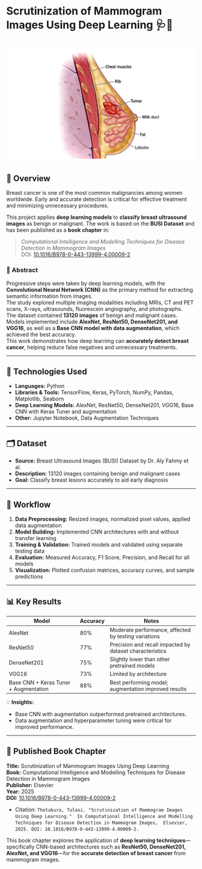 # Scrutinization of Mammogram Images Using Deep Learning 🩺🤖

<p align="center">
  <img src="./visuals/Banner.png" alt="Breast Cancer DL" width="600"/>
</p>

## 📄 Overview
Breast cancer is one of the most common malignancies among women worldwide. Early and accurate detection is critical for effective treatment and minimizing unnecessary procedures.  

This project applies **deep learning models** to **classify breast ultrasound images** as benign or malignant. The work is based on the **BUSI Dataset** and has been published as a **book chapter** in:

> *Computational Intelligence and Modelling Techniques for Disease Detection in Mammogram Images*  
> DOI: [10.1016/B978-0-443-13999-4.00009-2](https://doi.org/10.1016/B978-0-443-13999-4.00009-2)

### 📖 Abstract
Progressive steps were taken by deep learning models, with the **Convolutional Neural Network (CNN)** as the primary method for extracting semantic information from images.  
The study explored multiple imaging modalities including MRIs, CT and PET scans, X-rays, ultrasounds, fluorescein angiography, and photographs.  
The dataset contained **13120 images** of benign and malignant cases. Models implemented include **AlexNet, ResNet50, DenseNet201, and VGG16**, as well as a **Base CNN model with data augmentation**, which achieved the best accuracy.  
This work demonstrates how deep learning can **accurately detect breast cancer**, helping reduce false negatives and unnecessary treatments.

---

## 🧰 Technologies Used
- **Languages:** Python  
- **Libraries & Tools:** TensorFlow, Keras, PyTorch, NumPy, Pandas, Matplotlib, Seaborn  
- **Deep Learning Models:** AlexNet, ResNet50, DenseNet201, VGG16, Base CNN with Keras Tuner and augmentation  
- **Other:** Jupyter Notebook, Data Augmentation Techniques

---

## 🗂️ Dataset
- **Source:** Breast Ultrasound Images (BUSI) Dataset by Dr. Aly Fahmy et al.  
- **Description:** 13120 images containing benign and malignant cases  
- **Goal:** Classify breast lesions accurately to aid early diagnosis  

---

## 🚀 Workflow
1. **Data Preprocessing:** Resized images, normalized pixel values, applied data augmentation  
2. **Model Building:** Implemented CNN architectures with and without transfer learning  
3. **Training & Validation:** Trained models and validated using separate testing data  
4. **Evaluation:** Measured Accuracy, F1 Score, Precision, and Recall for all models  
5. **Visualization:** Plotted confusion matrices, accuracy curves, and sample predictions

---

## 📊 Key Results
| Model                                   | Accuracy | Notes |
|----------------------------------------|---------|-------|
| AlexNet                                 | 80%     | Moderate performance, affected by testing variations |
| ResNet50                                | 77%     | Precision and recall impacted by dataset characteristics |
| DenseNet201                              | 75%     | Slightly lower than other pretrained models |
| VGG16                                   | 73%     | Limited by architecture |
| Base CNN + Keras Tuner + Augmentation   | 88%     | Best performing model; augmentation improved results |

💡 **Insights:**  
- Base CNN with augmentation outperformed pretrained architectures.  
- Data augmentation and hyperparameter tuning were critical for improved performance.

---

## 🔗 Published Book Chapter
**Title:** Scrutinization of Mammogram Images Using Deep Learning  
**Book:** Computational Intelligence and Modelling Techniques for Disease Detection in Mammogram Images  
**Publisher:** Elsevier  
**Year:** 2025  
**DOI:** [10.1016/B978-0-443-13999-4.00009-2](https://doi.org/10.1016/B978-0-443-13999-4.00009-2)

- Citation:
`Thotakura, Tulasi. "Scrutinization of Mammogram Images Using Deep Learning." 
In Computational Intelligence and Modelling Techniques for Disease Detection in Mammogram Images, 
Elsevier, 2025. DOI: 10.1016/B978-0-443-13999-4.00009-2.`

This book chapter explores the application of **deep learning techniques**—specifically CNN-based architectures such as **ResNet50, DenseNet201, AlexNet, and VGG16**—for the **accurate detection of breast cancer** from mammogram images.

